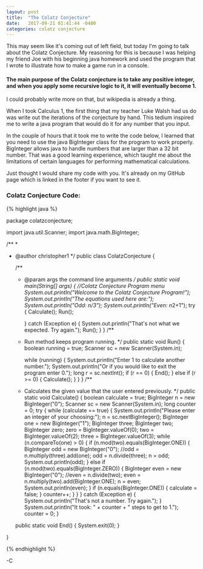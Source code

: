 ```yaml
---
layout: post
title:  "The Colatz Conjecture"
date:   2017-09-21 01:41:44 -0400
categories: colatz conjecture
---
```

This may seem like it's coming out of left field, but today I'm going to talk about the Colatz Conjecture. My reasoning for this is because I was helping my friend Joe with his beginning java homework and used the program that I wrote to illustrate how to make a game run in a console.

<h4>The main purpose of the Colatz conjecture is to take any positive integer, and when you apply some recursive logic to it, it will eventually become 1.</h4> I could probably write more on that, but wikipedia is already a thing.

When I took Calculus 1, the first thing that my teacher Luke Walsh had us do was write out the iterations of the conjecture by hand. This tedium inspired me to write a java program that would do it for any number that you input.

In the couple of hours that it took me to write the code below, I learned that you need to use the java BigInteger class for the program to work properly. BigInteger allows java to handle numbers that are larger than a 32 bit number. That was a good learning experience, which taught me about the limitations of certain languages for performing mathematical calculations.

Just thought I would share my code with you. It's already on my GitHub page which is linked in the footer if you want to see it.

<h3>Colatz Conjecture Code:</h3>

{% highlight java %}

package colatzconjecture;

import java.util.Scanner;
import java.math.BigInteger;

/**
 *
 * @author christopher1
 */
public class ColatzConjecture {

    /**
     * @param args the command line arguments
     */
    public static void main(String[] args) {
        //Colatz Conjecture Program menu
        System.out.println("Welcome to the Colatz Conjecture Program!");
        System.out.println("The equations used here are:");
        System.out.println("Odd: n/3");
        System.out.println("Even: n*2+1");
        try {
            Calculate();
            Run();

        } catch (Exception e) {
            System.out.println("That's not what we expected. Try again.");
            Run();
        }
    }
    /**
     * Run method keeps program running.
     */
    public static void Run() {
        boolean running = true;
        Scanner sc = new Scanner(System.in);

        while (running) {
            System.out.println("Enter 1 to calculate another number.");
            System.out.println("Or if you would like to exit the program enter 0.");
            long r = sc.nextInt();
            if (r == 0) {
                End();
            } else if (r >= 0) {
                Calculate();
            }
        }
    }
    /**
     * Calculates the given value that the user entered previously.
     */
    public static void Calculate() {
        boolean calculate = true;
        BigInteger n = new BigInteger("0");
        Scanner sc = new Scanner(System.in);
        long counter = 0;
        try {
            while (calculate == true) {
                System.out.println("Please enter an integer of your choosing:");
                n = sc.nextBigInteger();
                BigInteger one = new BigInteger("1");
                BigInteger three;
                BigInteger two;
                BigInteger zero;
                zero = BigInteger.valueOf(0);
                two = BigInteger.valueOf(2);
                three = BigInteger.valueOf(3);
                while (n.compareTo(one) > 0) {
                    if (n.mod(two).equals(BigInteger.ONE)) {
                        BigInteger odd = new BigInteger("0");
                        //odd = n.multiply(three).add(one);
                        odd = n.divide(three);
                        n = odd;
                        System.out.println(odd);
                    } else if (n.mod(two).equals(BigInteger.ZERO)) {
                        BigInteger even = new BigInteger("0");
                        //even = n.divide(two);
                        even = n.multiply(two).add(BigInteger.ONE);
                        n = even;
                        System.out.println(even);
                    }
                    if (n.equals(BigInteger.ONE)) {
                        calculate = false;
                    }
                    counter++;
                }
            }
        } catch (Exception e) {
            System.out.println("That's not a number. Try again.");
        }
        System.out.println("It took: " + counter + " steps to get to 1.");
        counter = 0;
    }

    public static void End() {
        System.exit(0);
    }

  }

{% endhighlight %}


-C
